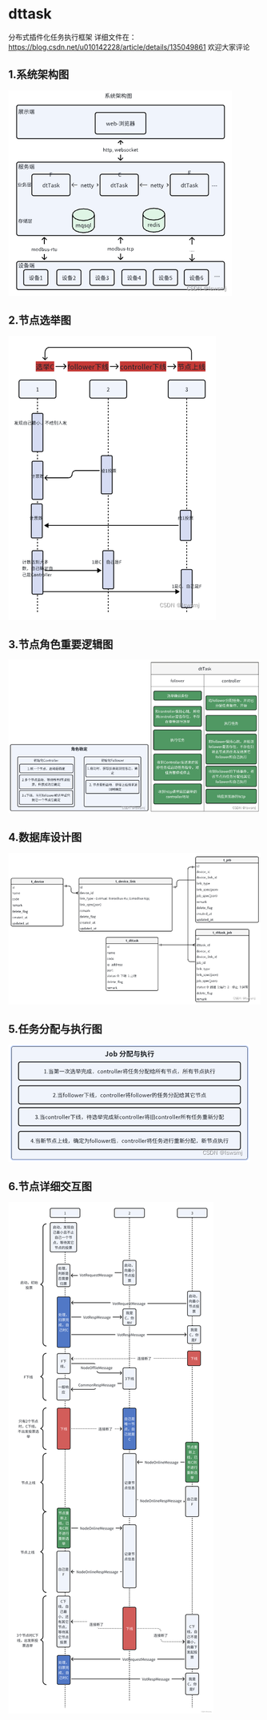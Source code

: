 # dttask
分布式插件化任务执行框架
详细文件在： https://blog.csdn.net/u010142228/article/details/135049861 欢迎大家评论

## 1.系统架构图
![系统架构图](.\doc\images\系统架构图.png)

## 2.节点选举图
![节点选举图](.\doc\images\选举.png)

## 3.节点角色重要逻辑图
![节点角色重要逻辑图](.\doc\images\节点角色重要逻辑.png)

## 4.数据库设计图
![数据库设计图](.\doc\images\数据库设计.png)

## 5.任务分配与执行图
![任务分配与执行图](.\doc\images\任务分配与执行.png)

## 6.节点详细交互图
![节点详细交互图](.\doc\images\节点详细交互图.png)

